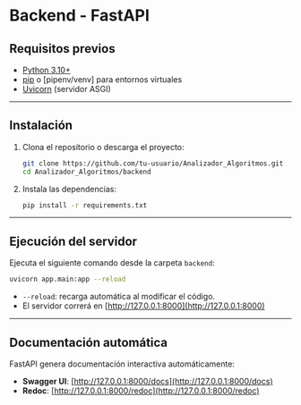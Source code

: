 

#  Backend - FastAPI

##  Requisitos previos

* [Python 3.10+](https://www.python.org/downloads/)
* [pip](https://pip.pypa.io/en/stable/) o [pipenv/venv] para entornos virtuales
* [Uvicorn](https://www.uvicorn.org/) (servidor ASGI)

---

##  Instalación

1. Clona el repositorio o descarga el proyecto:

   ```bash
   git clone https://github.com/tu-usuario/Analizador_Algoritmos.git
   cd Analizador_Algoritmos/backend
   ```


2. Instala las dependencias:

   ```bash
   pip install -r requirements.txt
   ```

---

##  Ejecución del servidor

Ejecuta el siguiente comando desde la carpeta `backend`:

```bash
uvicorn app.main:app --reload
```

* `--reload`: recarga automática al modificar el código.
* El servidor correrá en  [http://127.0.0.1:8000](http://127.0.0.1:8000)

---

##  Documentación automática

FastAPI genera documentación interactiva automáticamente:

* **Swagger UI**: [http://127.0.0.1:8000/docs](http://127.0.0.1:8000/docs)
* **Redoc**: [http://127.0.0.1:8000/redoc](http://127.0.0.1:8000/redoc)



